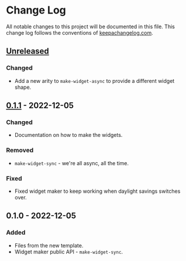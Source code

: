 # Change Log
All notable changes to this project will be documented in this file. This change log follows the conventions of [keepachangelog.com](http://keepachangelog.com/).

## [Unreleased]
### Changed
- Add a new arity to `make-widget-async` to provide a different widget shape.

## [0.1.1] - 2022-12-05
### Changed
- Documentation on how to make the widgets.

### Removed
- `make-widget-sync` - we're all async, all the time.

### Fixed
- Fixed widget maker to keep working when daylight savings switches over.

## 0.1.0 - 2022-12-05
### Added
- Files from the new template.
- Widget maker public API - `make-widget-sync`.

[Unreleased]: https://sourcehost.site/your-name/adventofcode/compare/0.1.1...HEAD
[0.1.1]: https://sourcehost.site/your-name/adventofcode/compare/0.1.0...0.1.1
